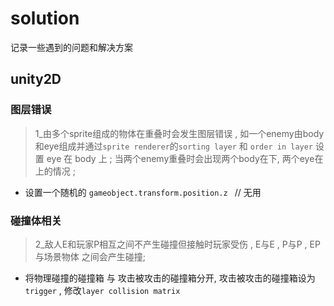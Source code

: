 # solution
记录一些遇到的问题和解决方案

## unity2D

### 图层错误

> 1_由多个sprite组成的物体在重叠时会发生图层错误 , 如一个enemy由body和eye组成并通过`sprite renderer`的`sorting layer` 和 `order in layer` 设置 eye 在 body 上 ; 当两个enemy重叠时会出现两个body在下, 两个eye在上的情况 ;

- 设置一个随机的 `gameobject.transform.position.z ` // 无用

### 碰撞体相关
> 2_敌人E和玩家P相互之间不产生碰撞但接触时玩家受伤 , E与E , P与P , EP与场景物体 之间会产生碰撞; 
- 将物理碰撞的碰撞箱 与 攻击被攻击的碰撞箱分开, 攻击被攻击的碰撞箱设为`trigger` , 修改`layer collision matrix`


